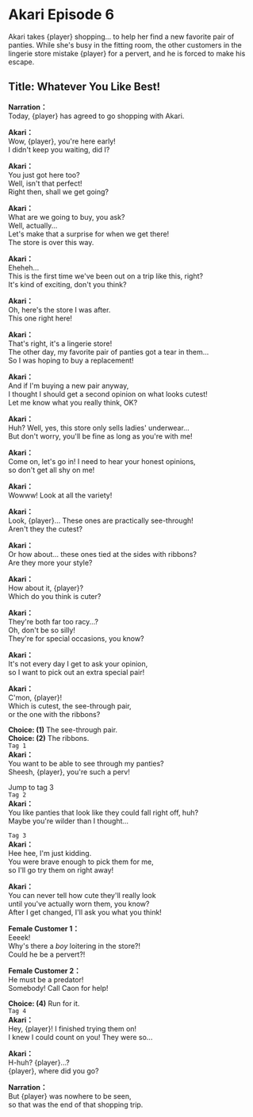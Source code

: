 # Akari Episode 6
Akari takes {player} shopping... to help her find a new favorite pair of panties. While she's busy in the fitting room, the other customers in the lingerie store mistake {player} for a pervert, and he is forced to make his escape.
  
## Title: Whatever You Like Best!
  
**Narration：**  
Today, {player} has agreed to go shopping with Akari.  
  
**Akari：**  
Wow, {player}, you're here early!  
I didn't keep you waiting, did I?  
  
**Akari：**  
You just got here too?  
Well, isn't that perfect!  
Right then, shall we get going?  
  
**Akari：**  
What are we going to buy, you ask?  
Well, actually...  
 Let's make that a surprise for when we get there!  
The store is over this way.  
  
**Akari：**  
Eheheh...  
This is the first time we've been out on a trip like this, right?  
It's kind of exciting, don't you think?  
  
**Akari：**  
Oh, here's the store I was after.  
This one right here!  
  
**Akari：**  
That's right, it's a lingerie store!  
The other day, my favorite pair of panties got a tear in them...  
So I was hoping to buy a replacement!  
  
**Akari：**  
And if I'm buying a new pair anyway,  
I thought I should get a second opinion on what looks cutest!  
Let me know what you really think, OK?  
  
**Akari：**  
Huh? Well, yes, this store only sells ladies' underwear...  
But don't worry, you'll be fine as long as you're with me!  
  
**Akari：**  
Come on, let's go in! I need to hear your honest opinions,  
so don't get all shy on me!  
  
**Akari：**  
Wowww! Look at all the variety!  
  
**Akari：**  
Look, {player}... These ones are practically see-through!  
Aren't they the cutest?  
  
**Akari：**  
Or how about... these ones tied at the sides with ribbons?  
Are they more your style?  
  
**Akari：**  
How about it, {player}?  
Which do you think is cuter?  
  
**Akari：**  
They're both far too racy...?  
 Oh, don't be so silly!  
They're for special occasions, you know?  
  
**Akari：**  
It's not every day I get to ask your opinion,  
so I want to pick out an extra special pair!  
  
**Akari：**  
C'mon, {player}!  
Which is cutest, the see-through pair,  
or the one with the ribbons?  
  
**Choice: (1)**  The see-through pair.  
**Choice: (2)**  The ribbons.  
`Tag 1`  
**Akari：**  
You want to be able to see through my panties?  
Sheesh, {player}, you're such a perv!  
  
Jump to tag 3  
`Tag 2`  
**Akari：**  
You like panties that look like they could fall right off, huh?  
Maybe you're wilder than I thought...  
  
`Tag 3`  
**Akari：**  
Hee hee, I'm just kidding.  
You were brave enough to pick them for me,  
so I'll go try them on right away!  
  
**Akari：**  
You can never tell how cute they'll really look  
until you've actually worn them, you know?  
After I get changed, I'll ask you what you think!  
  
**Female Customer 1：**  
Eeeek!  
Why's there a *boy* loitering in the store?!  
Could he be a pervert?!  
  
**Female Customer 2：**  
He must be a predator!  
Somebody! Call Caon for help!  
  
**Choice: (4)**  Run for it.  
`Tag 4`  
**Akari：**  
Hey, {player}! I finished trying them on!  
I knew I could count on you! They were so...  
  
  
**Akari：**  
H-huh? {player}...?  
{player}, where did you go?  
  
**Narration：**  
But {player} was nowhere to be seen,  
so that was the end of that shopping trip.  
